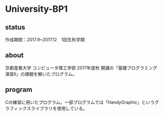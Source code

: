 # University-BP1

## status
作成期間：2017.9~2017.12　1回生秋学期

## about
京都産業大学 コンピュータ理工学部 2017年度秋 開講の「基礎プログラミング演習Ⅱ」の課題を解いたプログラム。

## program
Cの練習に用いたプログラム。一部プログラムでは「HandyGraphic」というグラフィックスライブラリを使用している。
